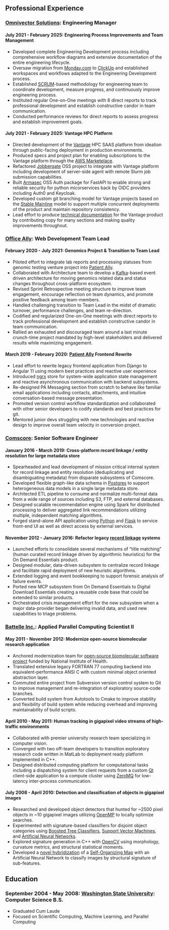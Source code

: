 ## Professional Experience

### [Omnivector Solutions](https://omnivector.ai/): Engineering Manager

#### July 2021 - February 2025: Engineering Process Improvements and Team Management

* Developed complete Engineering Development process including comprehensive workflow
  diagrams and extensive documentation of the entire engineering lifecycle.
* Oversaw migration from [Monday.com](https://monday.com/) to
  [ClickUp](https://clickup.com) and established workspaces and workflows adapted to the
  Engineering Development process.
* Established [SCRUM](https://scrum.org)-based methodology for engineering team to
  coordinate development, measure progress, and continuously improve engineering
  process.
* Instituted regular One-on-One meetings with 8 direct reports to track professional
  development and establish constructive candor in team communication.
* Conducted performance reviews for direct reports to assess progress and establish
  improvement goals.


#### July 2021 - February 2025: Vantage HPC Platform

* Directed development of the [Vantage](https://vantagehpc.io) HPC SAAS platform from
  ideation through public-facing deployment in production environments.
* Produced specs and project plan for enabling subscriptions to the Vantage platform
  through the [AWS Marketplace](https://aws.amazon.com/marketplace).
* Refactored [Jobbergate](https://github.com/omnivector-solutions/jobbergate) OSS
  project to integrate with Vantage platform including development of server-side agent
  with remote Slurm job submission capabilities.
* Built [Armasec](https://github.com/omnivector-solutions/armasec) OSS Auth package for
  FastAPI to enable strong and reliable security for python micorservices back by OIDC
  providers including Auth0 and Keycloak.
* Developed custom git branching model for Vantage projects based on the
  [Stable Mainline](https://www.bitsnbites.eu/a-stable-mainline-branching-model-for-git/)
  model to support multiple concurrent deployments of the product and maintain
  repository consistency.
* Lead effort to produce [technical documentation](https://docs.vantagehpc.io/) for the
  Vantage product by contributing copy for many sections and making quality improvements
  throughout.


### [Office Ally](https://cms.officeally.com/): Web Development Team Lead

#### February 2020 - July 2021: Genomics Project & Transition to Team Lead

* Piloted effort to integrate lab reports and processing statuses from genomic testing
  venture project into [Patient Ally](https://www.patientally.com).
* Collaborated with Architecture team to develop a [Kafka](https://kafka.apache.org/)-based
  event driven architecture for moving genomics related data and status changes throughout
  cross-platform ecosystem.
* Revised Sprint Retrospective meeting structure to improve team engagement, encourage
  reflection on team dynamics, and promote positive feedback among team-members.
* Handled challenging transition to Team Lead in the midst of dramatic turnover,
  performance challenges, and team re-direction.
* Codified and regularized One-on-One meetings with direct reports to track professional
  development and establish constructive candor in team communication.
* Rallied an exhausted and discouraged team around a last minute crunch-time project
  mandated by high-level stakeholders and delivered results while maximizing engagement.


#### March 2019 - February 2020: [Patient Ally](https://www.patientally.com) Frontend Rewrite

* Lead effort to rewrite legacy frontend application from Django to Angular 11 using
  modern best practices and reactive user experience
* Introduced [ngrx](https://ngrx.io/) store for system-wide application state management
  and reactive asynchronous communication with backend subsystems.
* Re-designed PA Messaging section from scratch to behave like familiar email applications
  including contacts, attachments, and intuitive conversation-based message presentation.
* Promoted version control workflow standardization and collaborated with other senior
  developers to codify standards and best practices for git.
* Mentored junior devs struggling with new technologies and reactive design to improve
  overall team velocity in conversion project.


### [Comscore](https://www.comscore.com): Senior Software Engineer

#### January 2016 - March 2019: Cross-platform record linkage / entity resolution for large metadata store

* Spearheaded and lead development of mission critical internal system for record
  linkage and entity resolution (deduplicating and disambiguating metadata) from
  disparate subsystems of Comscore.
* Developed flexible graph-like data schema in [Postgres](https://www.postgresql.org) to
  support heterogeneous data models in a single large metadata store.
* Architected ETL pipeline to consume and normalize multi-format data from a wide range
  of sources including S3, FTP, and external databases.
* Designed scalable recommendation engine using Spark for distributed processing to
  deliver aggregated link recommendations utilizing multiple, independent matching
  algorithms.
* Forged stand-alone API application using [Python](https://www.python.org) and
  [Flask](https://flask.palletsprojects.com) to service front-end UI as well as direct
  access by external services.


#### November 2012 - January 2016: Refactor legacy [record linkage](https://en.wikipedia.org/wiki/Record_linkage) systems

* Launched efforts to consolidate several mechanisms of “title matching” (human curated
  record linkage driven by algorithmic heuristics) for the On Demand Essentials product.
* Designed modular, data-driven subsystem to centralize record linkage and facilitate
  rapid deployment of new heuristic algorithms.
* Extended logging and event bookkeeping to support forensic analysis of failure events.
* Ported new MCP subsystem from On Demand Essentials to Digital Download Essentials
  creating a reusable code base that could be extended to similar products.
* Orchestrated crisis management effort for the new subsystem when a major data-provider
  began delivering invalid data, and used new capabilities to triage problems.


### [Battelle Inc.](https://www.battelle.org): Applied Parallel Computing Scientist II

#### May 2011 - November 2012: Modernize open-source biomolecular research application

* Anchored modernization team for
  [open-source biomolecular software project](https://github.com/Electrostatics/apbs)
  funded by National Institute of Health.
* Translated extensive legacy FORTRAN 77 computing backend into equivalent-performance
  ANSI C with custom minimal object oriented abstraction layer.
* Commuted entire project from Subversion version control system to Git to improve
  management and re-integration of exploratory source-code branches.
* Converted build system from Autotools to Cmake to improve stability and flexibility of
  build system while reducing overhead and improving maintainability of build scripts.


#### April 2010 - May 2011:  Human tracking in gigapixel video streams of high-traffic environments

* Collaborated with premier university research team specializing in computer vision.
* Converged with two off-team developers to transition exploratory research code written
  in MatLab to deployment ready platform implemented in C++.
* Designed distributed computing platform for computational tasks including a
  dispatching system for client requests from a custom [Qt](https://www.qt.io) client-side
  application to a compute cluster using [ZeroMQ](https://zeromq.org) for low-latency
  inter-process communication.


#### July 2008 - April 2010:  Detection and classification of objects in gigapixel images

* Researched and developed object detectors that hunted for ~2500 pixel objects in ~10
  gigapixel images utilizing [OpenMP](https://www.openmp.org) to locally optimize searches.
* Experimented with signature-based classifiers for disjoint object categories using
  [Boosted Tree Classifiers](https://en.wikipedia.org/wiki/Gradient_boosting),
  [Support Vector Machines](https://en.wikipedia.org/wiki/Support_vector_machines), and
  [Artificial Neural Networks](https://en.wikipedia.org/wiki/Artificial_neural_network).
* Explored signature generation in C++ with [OpenCV](https://opencv.org) using morphology,
  curvature metrics, and structural statistical moments.
* Developed a [novel hybridization](https://github.com/dusktreader/somtk) of a
  [Self-Organizing Map](https://en.wikipedia.org/wiki/Self-organizing_map) with an Artificial
  Neural Network to classify images by structural signature of sub-features.


## Education

### September 2004 - May 2008: [Washington State University](https://wsu.edu): Computer Science B.S.

* Graduated Cum Laude
* Focused on Scientific Computing, Machine Learning, and Parallel Computing
